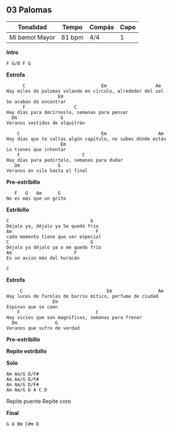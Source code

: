 
## 03 Palomas

| Tonalidad      | Tempo  | Compás | Capo |
| -------------- | ------ | ------ | ---- |
| Mi bemol Mayor | 81 bpm | 4/4    | 1    |

**Intro**
```
F G/B F G
```

**Estrofa**
```
      C                            Em                  Am
Hay miles de palomas volando en círculo, alrededor del sol
                   Em
Se acaban de encontrar
      F		             C
Hay días para decírnoslo, semanas para pensar
  Dm                G
Veranos vestidos de alquitrán

    C                              Em                   Am
Hay días que te saltas algún capítulo, no sabes dónde estás
                    Em
Lo tienes que intentar
    F                       C
Hay días para pedírtelo, semanas para dudar
   Dm              G
Veranos en vilo hasta el final
```
**Pre-estribillo**
```
   F   G   Am      G
No es más que un grito
```
**Estribillo**
```
C                              G
Déjalo ya, déjalo ya Se quedó frío
Am                               F
cada momento tiene que ser especial
C                              G
Déjalo ya déjalo ya o me quedo frío
Am                       F
Es un aviso más del huracán

C
```
**Estrofa**
```
     C                               Em                 Am
Hay luces de farolas de barrio mítico, perfume de ciudad
                 Em
Espinas que se caen
    F                            C
Hay vicios que son magníficos, semanas para frenar
  Dm              G
Veranos que sufro de verdad
```

**Pre-estribillo**

**Repite estribillo**

**Solo**
```
Am Am/G D/F#
Am Am/G D/F#
Am Am/G D/F#
Am Am/G D A C D
```

Repite puente
Repite coro

**Final**
```
G A Bm C#m D 
```